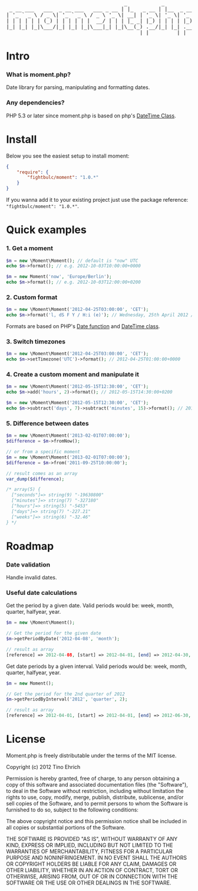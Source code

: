 <pre>
                                      _           _           
 _ __ ___   ___  _ __ ___   ___ _ __ | |_   _ __ | |__  _ __  
| '_ ` _ \ / _ \| '_ ` _ \ / _ \ '_ \| __| | '_ \| '_ \| '_ \ 
| | | | | | (_) | | | | | |  __/ | | | |_ _| |_) | | | | |_) |
|_| |_| |_|\___/|_| |_| |_|\___|_| |_|\__(_) .__/|_| |_| .__/ 
                                           |_|         |_|    
</pre>

# Intro

### What is moment.php?
Date library for parsing, manipulating and formatting dates.

### Any dependencies?
PHP 5.3 or later since moment.php is based on php's [DateTime Class](http://php.net/manual/en/class.datetime.php).

# Install

Below you see the easiest setup to install moment:

```json
{
    "require": {
        "fightbulc/moment": "1.0.*"
    }
}
```

If you wanna add it to your existing project just use the package reference: ```"fightbulc/moment": "1.0.*"```.

# Quick examples

### 1. Get a moment
```php
$m = new \Moment\Moment(); // default is "now" UTC
echo $m->format(); // e.g. 2012-10-03T10:00:00+0000

$m = new Moment('now', 'Europe/Berlin');
echo $m->format(); // e.g. 2012-10-03T12:00:00+0200
```

### 2. Custom format
```php
$m = new \Moment\Moment('2012-04-25T03:00:00', 'CET');
echo $m->format('l, dS F Y / H:i (e)'); // Wednesday, 25th April 2012 / 03:00 (Europe/Berlin)
```
Formats are based on PHP's [Date function](http://php.net/manual/en/function.date.php)
and [DateTime class](http://www.php.net/manual/en/datetime.formats.php).

### 3. Switch timezones
```php
$m = new \Moment\Moment('2012-04-25T03:00:00', 'CET');
echo $m->setTimezone('UTC')->format(); // 2012-04-25T01:00:00+0000
```

### 4. Create a custom moment and manipulate it
```php
$m = new \Moment\Moment('2012-05-15T12:30:00', 'CET');
echo $m->add('hours', 2)->format(); // 2012-05-15T14:30:00+0200

$m = new \Moment\Moment('2012-05-15T12:30:00', 'CET');
echo $m->subtract('days', 7)->subtract('minutes', 15)->format(); // 2012-05-08T12:15:00+0200
```

### 5. Difference between dates
```php
$m = new \Moment\Moment('2013-02-01T07:00:00');
$difference = $m->fromNow();

// or from a specific moment
$m = new \Moment\Moment('2013-02-01T07:00:00');
$difference = $m->from('2011-09-25T10:00:00');

// result comes as an array
var_dump($difference);

/* array(5) {
  ["seconds"]=> string(9) "-19630800"
  ["minutes"]=> string(7) "-327180"
  ["hours"]=> string(5) "-5453"
  ["days"]=> string(7) "-227.21"
  ["weeks"]=> string(6) "-32.46"
} */
```

# Roadmap

### Date validation
Handle invalid dates.

### Useful date calculations
Get the period by a given date. Valid periods would be: week, month, quarter, halfyear, year.
```php
$m = new \Moment\Moment();

// Get the period for the given date
$m->getPeriodByDate('2012-04-08', 'month');

// result as array
[reference] => 2012-04-08, [start] => 2012-04-01, [end] => 2012-04-30, [interval] => 04
```

Get date periods by a given interval. Valid periods would be: week, month, quarter, halfyear, year.
```php
$m = new Moment();

// Get the period for the 2nd quarter of 2012
$m->getPeriodByInterval('2012', 'quarter', 2);

// result as array
[reference] => 2012-04-01, [start] => 2012-04-01, [end] => 2012-06-30, [interval] => 2
```


# License
Moment.php is freely distributable under the terms of the MIT license.

Copyright (c) 2012 Tino Ehrich

Permission is hereby granted, free of charge, to any person obtaining a copy of this software and associated documentation files (the "Software"), to deal in the Software without restriction, including without limitation the rights to use, copy, modify, merge, publish, distribute, sublicense, and/or sell copies of the Software, and to permit persons to whom the Software is furnished to do so, subject to the following conditions:

The above copyright notice and this permission notice shall be included in all copies or substantial portions of the Software.

THE SOFTWARE IS PROVIDED "AS IS", WITHOUT WARRANTY OF ANY KIND, EXPRESS OR IMPLIED, INCLUDING BUT NOT LIMITED TO THE WARRANTIES OF MERCHANTABILITY, FITNESS FOR A PARTICULAR PURPOSE AND NONINFRINGEMENT. IN NO EVENT SHALL THE AUTHORS OR COPYRIGHT HOLDERS BE LIABLE FOR ANY CLAIM, DAMAGES OR OTHER LIABILITY, WHETHER IN AN ACTION OF CONTRACT, TORT OR OTHERWISE, ARISING FROM, OUT OF OR IN CONNECTION WITH THE SOFTWARE OR THE USE OR OTHER DEALINGS IN THE SOFTWARE.
